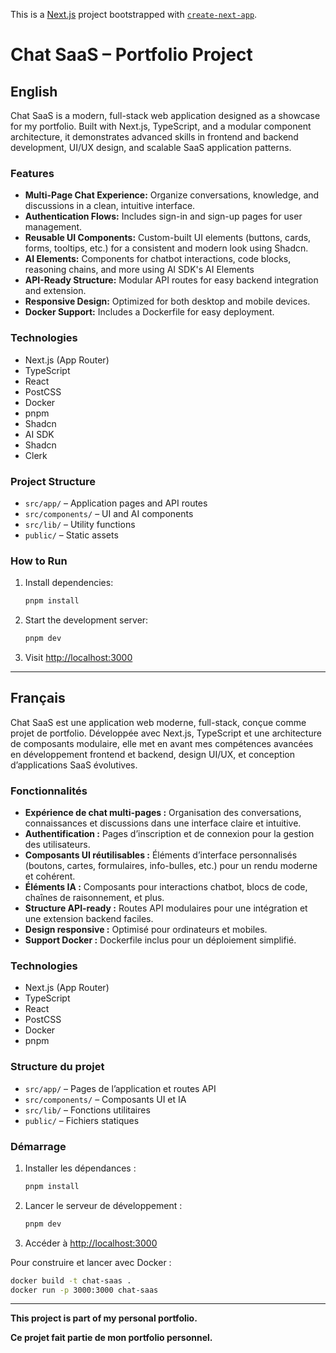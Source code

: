 This is a [Next.js](https://nextjs.org) project bootstrapped with [`create-next-app`](https://nextjs.org/docs/app/api-reference/cli/create-next-app).

# Chat SaaS – Portfolio Project

## English

Chat SaaS is a modern, full-stack web application designed as a showcase for my portfolio. Built with Next.js, TypeScript, and a modular component architecture, it demonstrates advanced skills in frontend and backend development, UI/UX design, and scalable SaaS application patterns.

### Features

- **Multi-Page Chat Experience:** Organize conversations, knowledge, and discussions in a clean, intuitive interface.
- **Authentication Flows:** Includes sign-in and sign-up pages for user management.
- **Reusable UI Components:** Custom-built UI elements (buttons, cards, forms, tooltips, etc.) for a consistent and modern look using Shadcn.
- **AI Elements:** Components for chatbot interactions, code blocks, reasoning chains, and more using AI SDK's AI Elements
- **API-Ready Structure:** Modular API routes for easy backend integration and extension.
- **Responsive Design:** Optimized for both desktop and mobile devices.
- **Docker Support:** Includes a Dockerfile for easy deployment.

### Technologies

- Next.js (App Router)
- TypeScript
- React
- PostCSS
- Docker
- pnpm
- Shadcn
- AI SDK
- Shadcn
- Clerk

### Project Structure

- `src/app/` – Application pages and API routes
- `src/components/` – UI and AI components
- `src/lib/` – Utility functions
- `public/` – Static assets

### How to Run

1. Install dependencies:
   ```sh
   pnpm install
   ```
2. Start the development server:
   ```sh
   pnpm dev
   ```
3. Visit [http://localhost:3000](http://localhost:3000)

---

## Français

Chat SaaS est une application web moderne, full-stack, conçue comme projet de portfolio. Développée avec Next.js, TypeScript et une architecture de composants modulaire, elle met en avant mes compétences avancées en développement frontend et backend, design UI/UX, et conception d’applications SaaS évolutives.

### Fonctionnalités

- **Expérience de chat multi-pages :** Organisation des conversations, connaissances et discussions dans une interface claire et intuitive.
- **Authentification :** Pages d’inscription et de connexion pour la gestion des utilisateurs.
- **Composants UI réutilisables :** Éléments d’interface personnalisés (boutons, cartes, formulaires, info-bulles, etc.) pour un rendu moderne et cohérent.
- **Éléments IA :** Composants pour interactions chatbot, blocs de code, chaînes de raisonnement, et plus.
- **Structure API-ready :** Routes API modulaires pour une intégration et une extension backend faciles.
- **Design responsive :** Optimisé pour ordinateurs et mobiles.
- **Support Docker :** Dockerfile inclus pour un déploiement simplifié.

### Technologies

- Next.js (App Router)
- TypeScript
- React
- PostCSS
- Docker
- pnpm

### Structure du projet

- `src/app/` – Pages de l’application et routes API
- `src/components/` – Composants UI et IA
- `src/lib/` – Fonctions utilitaires
- `public/` – Fichiers statiques

### Démarrage

1. Installer les dépendances :
   ```sh
   pnpm install
   ```
2. Lancer le serveur de développement :
   ```sh
   pnpm dev
   ```
3. Accéder à [http://localhost:3000](http://localhost:3000)

Pour construire et lancer avec Docker :

```sh
docker build -t chat-saas .
docker run -p 3000:3000 chat-saas
```

---

**This project is part of my personal portfolio.**

**Ce projet fait partie de mon portfolio personnel.**
